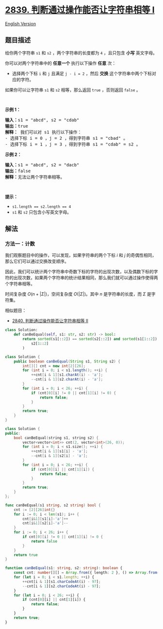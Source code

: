 # [2839. 判断通过操作能否让字符串相等 I](https://leetcode.cn/problems/check-if-strings-can-be-made-equal-with-operations-i)

[English Version](/solution/2800-2899/2839.Check%20if%20Strings%20Can%20be%20Made%20Equal%20With%20Operations%20I/README_EN.md)

<!-- tags:字符串 -->

## 题目描述

<!-- 这里写题目描述 -->

<p>给你两个字符串&nbsp;<code>s1</code> 和&nbsp;<code>s2</code>&nbsp;，两个字符串的长度都为&nbsp;<code>4</code>&nbsp;，且只包含 <strong>小写</strong> 英文字母。</p>

<p>你可以对两个字符串中的 <strong>任意一个</strong>&nbsp;执行以下操作 <strong>任意</strong>&nbsp;次：</p>

<ul>
	<li>选择两个下标&nbsp;<code>i</code> 和&nbsp;<code>j</code>&nbsp;且满足&nbsp;<code>j - i = 2</code>&nbsp;，然后 <strong>交换</strong> 这个字符串中两个下标对应的字符。</li>
</ul>

<p>如果你可以让字符串<em>&nbsp;</em><code>s1</code><em> </em>和<em>&nbsp;</em><code>s2</code>&nbsp;相等，那么返回 <code>true</code>&nbsp;，否则返回 <code>false</code>&nbsp;。</p>

<p>&nbsp;</p>

<p><strong class="example">示例 1：</strong></p>

<pre>
<b>输入：</b>s1 = "abcd", s2 = "cdab"
<b>输出：</b>true
<strong>解释：</strong> 我们可以对 s1 执行以下操作：
- 选择下标 i = 0 ，j = 2 ，得到字符串 s1 = "cbad" 。
- 选择下标 i = 1 ，j = 3 ，得到字符串 s1 = "cdab" = s2 。
</pre>

<p><strong class="example">示例 2：</strong></p>

<pre>
<b>输入：</b>s1 = "abcd", s2 = "dacb"
<b>输出：</b>false
<b>解释：</b>无法让两个字符串相等。
</pre>

<p>&nbsp;</p>

<p><strong>提示：</strong></p>

<ul>
	<li><code>s1.length == s2.length == 4</code></li>
	<li><code>s1</code> 和&nbsp;<code>s2</code>&nbsp;只包含小写英文字母。</li>
</ul>

## 解法

### 方法一：计数

我们观察题目中的操作，可以发现，如果字符串的两个下标 $i$ 和 $j$ 的奇偶性相同，那么它们可以通过交换改变顺序。

因此，我们可以统计两个字符串中奇数下标的字符的出现次数，以及偶数下标的字符的出现次数，如果两个字符串的统计结果相同，那么我们就可以通过操作使得两个字符串相等。

时间复杂度 $O(n + |\Sigma|)$，空间复杂度 $O(|\Sigma|)$。其中 $n$ 是字符串的长度，而 $\Sigma$ 是字符集。

相似题目：

-   [2840. 判断通过操作能否让字符串相等 II](https://github.com/doocs/leetcode/blob/main/solution/2800-2899/2840.Check%20if%20Strings%20Can%20be%20Made%20Equal%20With%20Operations%20II/README.md)

<!-- tabs:start -->

```python
class Solution:
    def canBeEqual(self, s1: str, s2: str) -> bool:
        return sorted(s1[::2]) == sorted(s2[::2]) and sorted(s1[1::2]) == sorted(
            s2[1::2]
        )
```

```java
class Solution {
    public boolean canBeEqual(String s1, String s2) {
        int[][] cnt = new int[2][26];
        for (int i = 0; i < s1.length(); ++i) {
            ++cnt[i & 1][s1.charAt(i) - 'a'];
            --cnt[i & 1][s2.charAt(i) - 'a'];
        }
        for (int i = 0; i < 26; ++i) {
            if (cnt[0][i] != 0 || cnt[1][i] != 0) {
                return false;
            }
        }
        return true;
    }
}
```

```cpp
class Solution {
public:
    bool canBeEqual(string s1, string s2) {
        vector<vector<int>> cnt(2, vector<int>(26, 0));
        for (int i = 0; i < s1.size(); ++i) {
            ++cnt[i & 1][s1[i] - 'a'];
            --cnt[i & 1][s2[i] - 'a'];
        }
        for (int i = 0; i < 26; ++i) {
            if (cnt[0][i] || cnt[1][i]) {
                return false;
            }
        }
        return true;
    }
};
```

```go
func canBeEqual(s1 string, s2 string) bool {
	cnt := [2][26]int{}
	for i := 0; i < len(s1); i++ {
		cnt[i&1][s1[i]-'a']++
		cnt[i&1][s2[i]-'a']--
	}
	for i := 0; i < 26; i++ {
		if cnt[0][i] != 0 || cnt[1][i] != 0 {
			return false
		}
	}
	return true
}
```

```ts
function canBeEqual(s1: string, s2: string): boolean {
    const cnt: number[][] = Array.from({ length: 2 }, () => Array.from({ length: 26 }, () => 0));
    for (let i = 0; i < s1.length; ++i) {
        ++cnt[i & 1][s1.charCodeAt(i) - 97];
        --cnt[i & 1][s2.charCodeAt(i) - 97];
    }
    for (let i = 0; i < 26; ++i) {
        if (cnt[0][i] || cnt[1][i]) {
            return false;
        }
    }
    return true;
}
```

<!-- tabs:end -->

<!-- end -->
